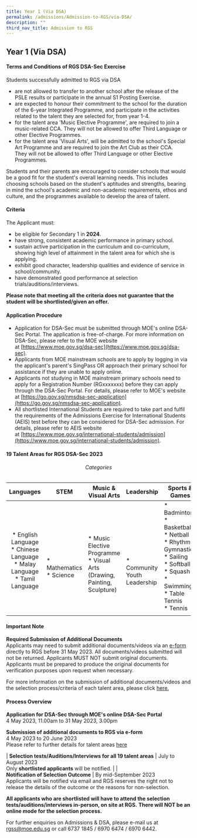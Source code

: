 ```yaml
---
title: Year 1 (Via DSA)
permalink: /admissions/Admission-to-RGS/via-DSA/
description: ""
third_nav_title: Admission to RGS
---
```

## Year 1 (Via DSA)

#### Terms and Conditions of RGS DSA-Sec Exercise

Students successfully admitted to RGS via DSA

*   are not allowed to transfer to another school after the release of the PSLE results or participate in the annual S1 Posting Exercise.
*   are expected to honour their commitment to the school for the duration of the 6-year Integrated Programme, and participate in the activities related to the talent they are selected for, from year 1-4.
*   for the talent area 'Music Elective Programme', are required to join a music-related CCA. They&nbsp;will not&nbsp;be allowed to offer Third Language or other Elective Programmes.
*   for the talent area 'Visual Arts', will be admitted to the school's Special Art Programme and are required to join the Art Club as their CCA. They&nbsp;will not&nbsp;be allowed to offer Third Language or other Elective Programmes.

Students and their parents are encouraged to consider schools that would be a good fit for the student's overall learning needs. This includes choosing&nbsp;schools based on the student's aptitudes and strengths, bearing in mind the school's academic and non-academic requirements, ethos and culture, and the programmes available to develop the area of talent.

#### Criteria

The Applicant must:

*   be eligible for Secondary 1 in&nbsp;**2024**.
*   have strong, consistent academic performance in primary school.
*   sustain active participation in the curriculum and co-curriculum, showing high level of attainment in the talent area for which she is applying.
*   exhibit good character, leadership qualities and evidence of service in school/community.
*   have demonstrated good performance at selection trials/auditions/interviews.

**Please note that meeting all the criteria does not guarantee that the student will be shortlisted/given an offer.**

#### Application Procedure

*   Application for DSA-Sec must be submitted through MOE's online DSA-Sec Portal. The application is free-of-charge. For more information on DSA-Sec, please refer to the MOE website at&nbsp;[https://www.moe.gov.sg/dsa-sec](https://www.moe.gov.sg/dsa-sec).
*   Applicants from MOE mainstream schools are to apply by logging in via the applicant's parent's SingPass OR approach their primary school for assistance if they are unable to apply online.
*   Applicants&nbsp;not&nbsp;studying in MOE mainstream primary schools need to apply for a Registration Number (RGxxxxxxx) before they can apply through the DSA-Sec Portal. For details, please refer to MOE's website at&nbsp;[https://go.gov.sg/nmsdsa-sec-application](https://go.gov.sg/nmsdsa-sec-application).
*   All shortlisted International Students are required to take part and fulfil the requirements of the Admissions Exercise for International Students (AEIS) test before they can be considered for DSA-Sec admission. For details, please refer to AEIS website at&nbsp;[https://www.moe.gov.sg/international-students/admission](https://www.moe.gov.sg/international-students/admission).

#### 19 Talent Areas for RGS DSA-Sec 2023

###### <center>Categories</center>

| Languages  | STEM  | Music &amp; Visual Arts  | Leadership  | Sports &amp; Games  |
|:-:|---|---|---|---|
| <br>*   English Language<br>*   Chinese Language<br>*   Malay Language<br>*   Tamil Language  | <br><br><br>* Mathematics<br>*   Science  | <br><br>*   Music Elective Programme<br>*   Visual Arts (Drawing, Painting, Sculpture)  | <br><br><br><br>*   Community Youth Leadership  |*   Badminton<br>*   Basketball<br>*   Netball<br>*   Rhythmic Gymnastics<br>*   Sailing<br>*   Softball<br>*   Squash<br>*   Swimming<br>*   Table Tennis<br>*   Tennis   |
|   |   |   |   |   |

#### Important Note

**Required Submission of Additional Documents**<br>
Applicants may need to submit additional documents/videos via an [e-form](/files/2023%20webpage%20rgs-dsa_talentinfo%20(020523).pdf) directly to RGS before 31 May 2023. All documents/videos submitted will not be returned. Applicants MUST NOT submit original documents. Applicants must be prepared to produce the original documents for verification purposes upon request when necessary.

For more information on the submission of additional documents/videos and the selection process/criteria of each talent area, please click [here.](/files/2023%20webpage%20rgs-dsa_talentinfo%20(020523).pdf)

#### Process Overview

**Application for DSA-Sec through MOE's online DSA-Sec Portal**  
4 May 2023, 11.00am to 31 May 2023, 3.00pm  

**Submission of additional documents to RGS via e-form**  
4 May 2023 to 20 June 2023  <br>
Please refer to further details for talent areas [here](/files/2023%20webpage%20rgs-dsa_talentinfo%20(020523).pdf)

| **Selection tests/Auditions/Interviews for all 19 talent areas**  | July to August 2023 <br>Only&nbsp;**shortlisted applicants**&nbsp;will be notified.  |
| <br>**Notification of Selection Outcome**  | By mid-September 2023  <br>Applicants will be notified via email and RGS reserves the right not to release the details of the outcome or the reasons for non-selection.  

**All applicants who are shortlisted will have to attend the selection tests/auditions/interviews in-person, on site at RGS.** **There will NOT be an online mode for the selection process.**

For further enquiries on Admissions &amp; DSA, please e-mail us at rgss@moe.edu.sg or call 6737 1845 / 6970 6474 / 6970 6442.